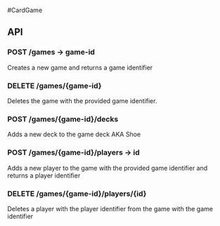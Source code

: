 #CardGame

## API
### POST /games -> game-id
Creates a new game and returns a game identifier

### DELETE /games/{game-id}
Deletes the game with the provided game identifier.

### POST /games/{game-id}/decks
Adds a new deck to the game deck AKA Shoe

### POST /games/{game-id}/players -> id
Adds a new player to the game with the provided game identifier and returns a player identifier

### DELETE /games/{game-id}/players/{id}
Deletes a player with the player identifier from the game with the game identifier

